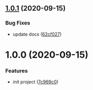 ## [1.0.1](https://github.com/makamekm/react-service-provider/compare/v1.0.0...v1.0.1) (2020-09-15)


### Bug Fixes

* update docs ([62cf027](https://github.com/makamekm/react-service-provider/commit/62cf027b8f81f6239867f123025937978c89d604))

# 1.0.0 (2020-09-15)


### Features

* init project ([7c969c0](https://github.com/makamekm/react-service-provider/commit/7c969c08a1432ea7e4609cf78166f5c29d103b08))
